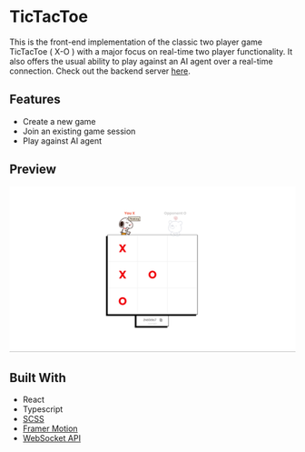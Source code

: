 # TicTacToe
This is the front-end implementation of the classic two player game TicTacToe ( X-O ) with a major focus on real-time two player functionality. It also offers the usual ability to play against an AI agent over a real-time connection. Check out the backend server [here](https://github.com/edgarmuyomba/tictactoeGameServer).

## Features
- Create a new game
- Join an existing game session
- Play against AI agent

## Preview
![image1](./screenshots/image.png)

## Built With
- React
- Typescript
- [SCSS](https://sass-lang.com/guide/)
- [Framer Motion](https://www.framer.com/motion/)
- [WebSocket API](https://developer.mozilla.org/en-US/docs/Web/API/WebSockets_API#:~:text=The%20WebSocket%20API%20is%20an,the%20server%20for%20a%20reply.)
